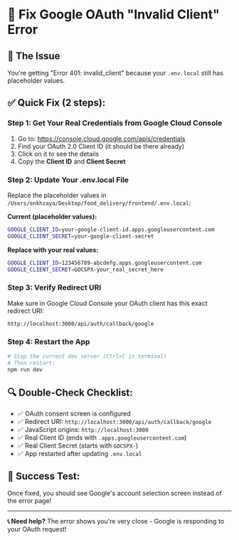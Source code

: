 # 🔧 Fix Google OAuth "Invalid Client" Error

## 🎯 The Issue

You're getting "Error 401: invalid_client" because your `.env.local` still has placeholder values.

## ✅ Quick Fix (2 steps):

### Step 1: Get Your Real Credentials from Google Cloud Console

1. Go to: https://console.cloud.google.com/apis/credentials
2. Find your OAuth 2.0 Client ID (it should be there already)
3. Click on it to see the details
4. Copy the **Client ID** and **Client Secret**

### Step 2: Update Your .env.local File

Replace the placeholder values in `/Users/enkhzaya/Desktop/food_delivery/frontend/.env.local`:

**Current (placeholder values):**

```bash
GOOGLE_CLIENT_ID=your-google-client-id.apps.googleusercontent.com
GOOGLE_CLIENT_SECRET=your-google-client-secret
```

**Replace with your real values:**

```bash
GOOGLE_CLIENT_ID=123456789-abcdefg.apps.googleusercontent.com
GOOGLE_CLIENT_SECRET=GOCSPX-your_real_secret_here
```

### Step 3: Verify Redirect URI

Make sure in Google Cloud Console your OAuth client has this exact redirect URI:

```
http://localhost:3000/api/auth/callback/google
```

### Step 4: Restart the App

```bash
# Stop the current dev server (Ctrl+C in terminal)
# Then restart:
npm run dev
```

## 🔍 Double-Check Checklist:

- ✅ OAuth consent screen is configured
- ✅ Redirect URI: `http://localhost:3000/api/auth/callback/google`
- ✅ JavaScript origins: `http://localhost:3000`
- ✅ Real Client ID (ends with `.apps.googleusercontent.com`)
- ✅ Real Client Secret (starts with `GOCSPX-`)
- ✅ App restarted after updating `.env.local`

## 🎉 Success Test:

Once fixed, you should see Google's account selection screen instead of the error page!

---

**📞 Need help?** The error shows you're very close - Google is responding to your OAuth request!
